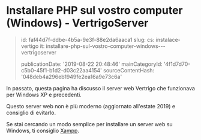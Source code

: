 Installare PHP sul vostro computer (Windows) - VertrigoServer
=============================================================

> id: faf44d7f-ddbe-4b5a-9e3f-88e2da6aaca1
> slug:
> 	cs: instalace-vertigo
> 	it: installare-php-sul-vostro-computer-windows---vertrigoserver
> 
> publicationDate: '2019-08-22 20:48:46'
> mainCategoryId: '4f1d7d70-c5b0-45f1-b1d2-d03c22aa4154'
> sourceContentHash: '048deb4a296eb1949fe2ea16a9e73c6a'

In passato, questa pagina ha discusso il server web Vertrigo che funzionava per Windows XP e precedenti.

Questo server web non è più moderno (aggiornato all'estate 2019) e consiglio di evitarlo.

Se stai cercando un modo semplice per installare un server web su Windows, ti consiglio <a href="https://www.apachefriends.org/index.html">Xampp</a>.
